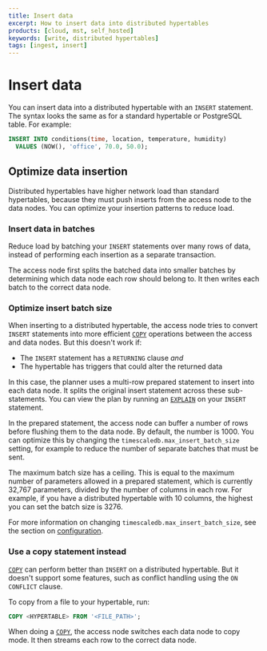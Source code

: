 ```yaml
---
title: Insert data
excerpt: How to insert data into distributed hypertables
products: [cloud, mst, self_hosted]
keywords: [write, distributed hypertables]
tags: [ingest, insert]
---
```


# Insert data

You can insert data into a distributed hypertable with an `INSERT` statement.
The syntax looks the same as for a standard hypertable or PostgreSQL table. For
example:

```sql
INSERT INTO conditions(time, location, temperature, humidity)
  VALUES (NOW(), 'office', 70.0, 50.0);
```

## Optimize data insertion

Distributed hypertables have higher network load than standard hypertables,
because they must push inserts from the access node to the data nodes. You can
optimize your insertion patterns to reduce load.

### Insert data in batches

Reduce load by batching your `INSERT` statements over many rows of data, instead
of performing each insertion as a separate transaction.

The access node first splits the batched data into smaller batches by
determining which data node each row should belong to. It then writes each batch
to the correct data node.

### Optimize insert batch size

When inserting to a distributed hypertable, the access node tries to convert
`INSERT` statements into more efficient [`COPY`][postgresql-copy] operations
between the access and data nodes. But this doesn't work if:

*   The `INSERT` statement has a `RETURNING` clause _and_
*   The hypertable has triggers that could alter the returned data

In this case, the planner uses a multi-row prepared statement to insert into
each data node. It splits the original insert statement across these
sub-statements. You can view the plan by running an
[`EXPLAIN`][postgresql-explain] on your `INSERT` statement.

In the prepared statement, the access node can buffer a number of rows before
flushing them to the data node. By default, the number is 1000. You can optimize
this by changing the `timescaledb.max_insert_batch_size` setting, for example to
reduce the number of separate batches that must be sent.

The maximum batch size has a ceiling. This is equal to the maximum number of
parameters allowed in a prepared statement, which is currently 32,767
parameters, divided by the number of columns in each row. For example, if you
have a distributed hypertable with 10 columns, the highest you can set the batch
size is 3276.

For more information on changing `timescaledb.max_insert_batch_size`, see the
section on [configuration][config].

### Use a copy statement instead

[`COPY`][postgresql-copy] can perform better than `INSERT` on a distributed
hypertable. But it doesn't support some features, such as conflict handling
using the `ON CONFLICT` clause.

To copy from a file to your hypertable, run:

```sql
COPY <HYPERTABLE> FROM '<FILE_PATH>';
```

When doing a [`COPY`][postgresql-copy], the access node switches each data node
to copy mode. It then streams each row to the correct data node.

[config]: /self-hosted/:currentVersion:/configuration/timescaledb-config/#distributed-hypertables
[postgresql-copy]: https://www.postgresql.org/docs/14/sql-copy.html
[postgresql-explain]: https://www.postgresql.org/docs/14/sql-explain.html
